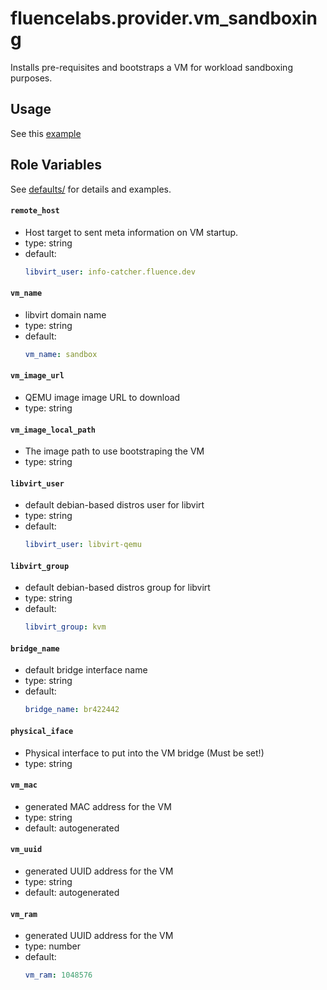 # fluencelabs.provider.vm_sandboxing

Installs pre-requisites and bootstraps a VM for workload sandboxing purposes.

## Usage

See this [example](https://github.com/fluencelabs/ansible/blob/main/example/)

## Role Variables

See [defaults/](https://github.com/fluencelabs/ansible/blob/main/roles/vm_sandboxing/defaults) for details and examples.

#### `remote_host`

- Host target to sent meta information on VM startup.
- type: string
- default:
  ```yml
  libvirt_user: info-catcher.fluence.dev
  ```

#### `vm_name`

- libvirt domain name
- type: string
- default:
  ```yml
  vm_name: sandbox
  ```

#### `vm_image_url`

- QEMU image image URL to download
- type: string

#### `vm_image_local_path`

- The image path to use bootstraping the VM
- type: string

#### `libvirt_user`

- default debian-based distros user for libvirt
- type: string
- default:
    ```yml
    libvirt_user: libvirt-qemu
    ```

#### `libvirt_group`

- default debian-based distros group for libvirt
- type: string
- default:
    ```yml
    libvirt_group: kvm
    ```

#### `bridge_name`

- default bridge interface name
- type: string
- default:
    ```yml
    bridge_name: br422442
    ```

#### `physical_iface`

- Physical interface to put into the VM bridge (Must be set!)
- type: string

#### `vm_mac`

- generated MAC address for the VM 
- type: string
- default: autogenerated

#### `vm_uuid`

- generated UUID address for the VM 
- type: string
- default: autogenerated

#### `vm_ram`

- generated UUID address for the VM 
- type: number
- default:
    ```yml
    vm_ram: 1048576
    ```


